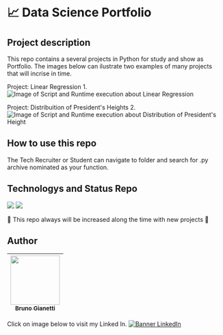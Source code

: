 # :chart_with_upwards_trend: Data Science Portfolio

## Project description

This repo contains a several projects in Python for study and show as Portfolio. The images below can ilustrate two examples of many projects that will incrise in time.

Project: Linear Regression 1.
![Image of Script and Runtime execution about Linear Regression](https://user-images.githubusercontent.com/55636879/210118689-1980a370-183e-472f-a39e-4e9a85ec8a19.PNG)

Project: Distribuition of President's Heights 2.
![Image of Script and Runtime execution about Distribution of President's Height](https://user-images.githubusercontent.com/55636879/210118586-747aaf69-ed37-4314-aed5-5a6ffaa51962.PNG)

## How to use this repo

The Tech Recruiter or Student can navigate to folder and search for .py archive nominated as your function.

## Technologys and Status Repo


<img src="https://img.shields.io/github/pipenv/locked/python-version/brunogianetti/DataSciencePortfolio?style=plastic"> <img src="https://img.shields.io/badge/Subject-Data%20Science-blue">

:construction: This repo always will be increased along the time with new projects :construction:

## Author

| [<img src="https://avatars.githubusercontent.com/u/55636879?v=4" width=115><br><sub>Bruno Gianetti</sub>](https://github.com/brunogianetti) |
| :---: |

Click on image below to visit my Linked In.
[![Banner LinkedIn](https://user-images.githubusercontent.com/55636879/210119349-4576385f-6bc2-4009-9b0a-374477fba4a9.png)](https://www.linkedin.com/in/brunogianetti/)
